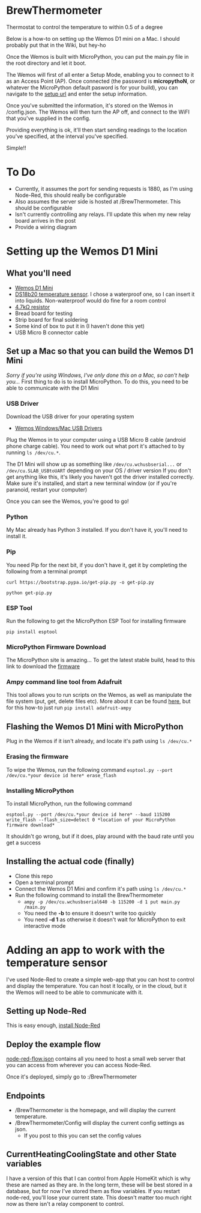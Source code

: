 # BrewThermometer
Thermostat to control the temperature to within 0.5 of a degree

Below is a how-to on setting up the Wemos D1 mini on a Mac. I should probably put that in the Wiki, but hey-ho

Once the Wemos is built with MicroPython, you can put the main.py file in the root directory and let it boot.

The Wemos will first of all enter a Setup Mode, enabling you to connect to it as an Access Point (AP). Once connected (the password is **micropythoN**, or whatever the MicroPython default pasword is for your build), you can navigate to the [setup url](http://192.168.4.1) and enter the setup information.

Once you've submitted the information, it's stored on the Wemos in /config.json. The Wemos will then turn the AP off, and connect to the WiFI that you've supplied in the config.

Providing everything is ok, it'll then start sending readings to the location you've specified, at the interval you've specified.

Simple!!

# To Do
- Currently, it assumes the port for sending requests is 1880, as I'm using Node-Red, this should really be configurable
- Also assumes the server side is hosted at /BrewThermometer. This should be configurable
- Isn't currently controlling any relays. I'll update this when my new relay board arrives in the post
- Provide a wiring diagram

# Setting up the Wemos D1 Mini
## What you'll need
 - [Wemos D1 Mini](https://www.ebay.co.uk/itm/WeMos-D1-Mini-V2-ESP8266-ESP12-ESP-12-NodeMCU-Arduino-Development-Board-WiFi/182722400443)
 - [DS18b20 temperature sensor](https://www.ebay.co.uk/itm/DS18B20-Waterproof-Temperature-Sensor-for-Arduino-UK-Seller/322461235769). I chose a waterproof one, so I can insert it into liquids. Non-waterproof would do fine for a room control
 - [4.7kΩ resistor](https://www.ebay.co.uk/itm/50-x-4-7K-Ohm-Carbon-Resistor-4K7-Resistors-1-4W-1st-CLASS-POST/121524008061)
 - Bread board for testing
 - Strip board for final soldering
 - Some kind of box to put it in (I haven't done this yet)
 - USB Micro B connector cable

 ## Set up a Mac so that you can build the Wemos D1 Mini
 *Sorry if you're using Windows, I've only done this on a Mac, so can't help you...*
 First thing to do is to install MicroPython. To do this, you need to be able to communicate with the D1 Mini
 ### USB Driver
 Download the USB driver for your operating system
 - [Wemos Windows/Mac USB Drivers](https://wiki.wemos.cc/downloads)

 Plug the Wemos in to your computer using a USB Micro B cable (android phone charge cable). You need to work out what port it's attached to by running `ls /dev/cu.*`.

 The D1 Mini will show up as something like `/dev/cu.wchusbserial...` or `/dev/cu.SLAB_USBtoUART` depending on your OS / driver version
 If you don't get anything like this, it's likely you haven't got the driver installed correctly. Make sure it's installed, and start a new terminal window (or if you're paranoid, restart your computer)

Once you can see the Wemos, you're good to go!
### Python
My Mac already has Python 3 installed. If you don't have it, you'll need to install it.
### Pip
You need Pip for the next bit, if you don't have it, get it by completing the following from a terminal prompt

`curl https://bootstrap.pypa.io/get-pip.py -o get-pip.py`

`python get-pip.py`
### ESP Tool
Run the following to get the MicroPython ESP Tool for installing firmware

`pip install esptool`
### MicroPython Firmware Download
The MicroPython site is amazing... To get the latest stable build, head to this link to download the [firmware](http://micropython.org/download/#esp8266)

### Ampy command line tool from Adafruit
This tool allows you to run scripts on the Wemos, as well as manipulate the file system (put, get, delete files etc). More about it can be found [here](https://learn.adafruit.com/micropython-basics-load-files-and-run-code/install-ampy), but for this how-to just run
`pip install adafruit-ampy`


## Flashing the Wemos D1 Mini with MicroPython
Plug in the Wemos if it isn't already, and locate it's path using `ls /dev/cu.*`
### Erasing the firmware
To wipe the Wemos, run the following command
`esptool.py --port /dev/cu.*your device id here* erase_flash`
### Installing MicroPython
To install MicroPython, run the following command

`esptool.py --port /dev/cu.*your device id here* --baud 115200 write_flash --flash_size=detect 0 *location of your MicroPython firmware download*`

It shouldn't go wrong, but if it does, play around with the baud rate until you get a success
## Installing the actual code (finally)
- Clone this repo
- Open a terminal prompt
- Connect the Wemos D1 Mini and confirm it's path using `ls /dev/cu.*`
- Run the following command to install the BrewThermometer
  - `ampy -p /dev/cu.wchusbserial640 -b 115200 -d 1 put main.py /main.py`
  - You need the **-b** to ensure it doesn't write too quickly
  - You need **-d 1** as otherwise it doesn't wait for MicroPython to exit interactive mode

# Adding an app to work with the temperature sensor
I've used Node-Red to create a simple web-app that you can host to control and display the temperature.
You can host it locally, or in the cloud, but it the Wemos will need to be able to communicate with it.
## Setting up Node-Red
This is easy enough, [install Node-Red](https://nodered.org/docs/getting-started/)
## Deploy the example flow
[node-red-flow.json](./node-red-flow.json) contains all you need to host a small web server that you can access from wherever you can access Node-Red.

Once it's deployed, simply go to <your node-red installation>:<your node-red port>/BrewThermometer
## Endpoints
- /BrewThermometer is the homepage, and will display the current temperature.
- /BrewThermometer/Config will display the current config settings as json.
  - If you post to this you can set the config values
## CurrentHeatingCoolingState and other State variables
I have a version of this that I can control from Apple HomeKit which is why these are named as they are.
In the long term, these will be best stored in a database, but for now I've stored them as flow variables.
If you restart node-red, you'll lose your current state. This doesn't matter too much right now as there isn't a relay component to control.
